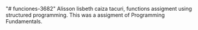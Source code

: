"# funciones-3682" 
Alisson lisbeth caiza tacuri, functions assigment using structured programming. 
This was a assigment of Programming Fundamentals.
